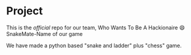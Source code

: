# Project

This is the *official* repo for our team, Who Wants To Be A Hackionaire :smile:
SnakeMate-Name of our game

We have made a python based "snake and ladder" plus "chess" game.
